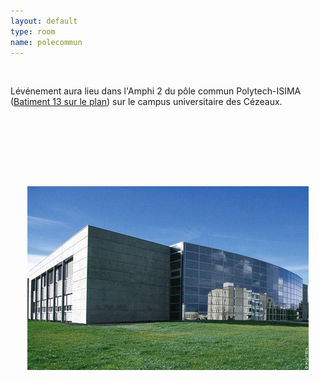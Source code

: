 ```yaml
---
layout: default
type: room
name: polecommun
---
```

<br/>
<p>
Lévénement aura lieu dans l'Amphi 2 du pôle commun Polytech-ISIMA (<a href="/assets/ubp-plan-cezeaux.pdf" target="_blank">Batiment 13 sur le plan</a>) sur le campus universitaire des Cézeaux.
</p>

<br/><br/>

<div id="map_canvas"></div>
<script type="text/javascript">//<![CDATA[
 
  var map;
  function initialize() {
    var amphi = new google.maps.LatLng(45.759748,3.110418);
    var myOptions = {
      zoom: 13,
      center: amphi,
      mapTypeId: google.maps.MapTypeId.ROADMAP
    }
    map = new google.maps.Map(document.getElementById("map_canvas"), myOptions);
    var marker = new google.maps.Marker({
                          map: map,
                          position: amphi
                 });
  }
  initialize();

//]]></script>
<br/><br/><br/>
<p><img src="/assets/images/polecommun.jpg" height="294" style="display: block; margin-left: auto; margin-right: auto;" width="450" alt="polecommun.jpg"></p>

